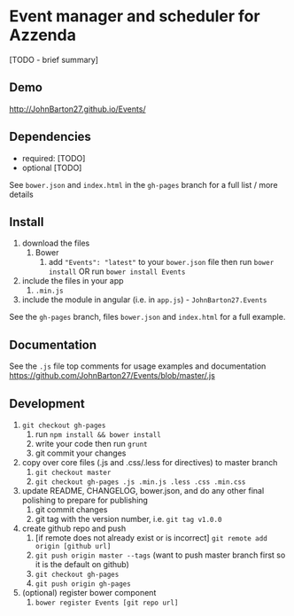 # Event manager and scheduler for Azzenda

[TODO - brief summary]

## Demo
http://JohnBarton27.github.io/Events/

## Dependencies
- required:
	[TODO]
- optional
	[TODO]

See `bower.json` and `index.html` in the `gh-pages` branch for a full list / more details

## Install
1. download the files
	1. Bower
		1. add `"Events": "latest"` to your `bower.json` file then run `bower install` OR run `bower install Events`
2. include the files in your app
	1. `.min.js`
3. include the module in angular (i.e. in `app.js`) - `JohnBarton27.Events`

See the `gh-pages` branch, files `bower.json` and `index.html` for a full example.


## Documentation
See the `.js` file top comments for usage examples and documentation
https://github.com/JohnBarton27/Events/blob/master/.js


## Development

1. `git checkout gh-pages`
	1. run `npm install && bower install`
	2. write your code then run `grunt`
	3. git commit your changes
2. copy over core files (.js and .css/.less for directives) to master branch
	1. `git checkout master`
	2. `git checkout gh-pages .js .min.js .less .css .min.css`
3. update README, CHANGELOG, bower.json, and do any other final polishing to prepare for publishing
	1. git commit changes
	2. git tag with the version number, i.e. `git tag v1.0.0`
4. create github repo and push
	1. [if remote does not already exist or is incorrect] `git remote add origin [github url]`
	2. `git push origin master --tags` (want to push master branch first so it is the default on github)
	3. `git checkout gh-pages`
	4. `git push origin gh-pages`
5. (optional) register bower component
	1. `bower register Events [git repo url]`

